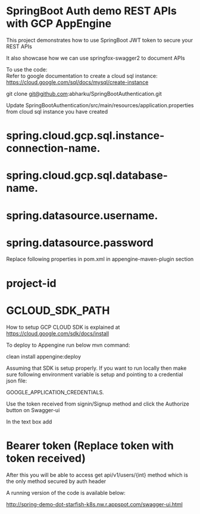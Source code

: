 # SpringBoot Auth demo REST APIs with GCP AppEngine

This project demonstrates how to use SpringBoot JWT token to secure your REST APIs

It also showcase how we can use springfox-swagger2 to document APIs

To use the code:  
Refer to google documentation to create a cloud sql instance: https://cloud.google.com/sql/docs/mysql/create-instance

git clone git@github.com:abharku/SpringBootAuthentication.git


Update SpringBootAuthentication/src/main/resources/application.properties from cloud sql instance you have created

# spring.cloud.gcp.sql.instance-connection-name. 

# spring.cloud.gcp.sql.database-name. 

# spring.datasource.username. 

# spring.datasource.password  



Replace following properties in pom.xml in appengine-maven-plugin section

#  project-id 

 # GCLOUD_SDK_PATH 
 

 How to setup GCP CLOUD SDK is explained at https://cloud.google.com/sdk/docs/install

 To deploy to Appengine run below mvn command:

 clean install appengine:deploy

 Assuming that SDK is setup properly. If you want to run locally then make sure following environment variable is setup and pointing to a credential json file:

 GOOGLE_APPLICATION_CREDENTIALS. 

Use the token received from signin/Signup method and click the Authorize button on Swagger-ui

In the text box add 

# Bearer token (Replace token with token received)

After this you will be able to access get api/v1/users/{int} method which is the only method secured by auth header

A running version of the code is available below:

http://spring-demo-dot-starfish-k8s.nw.r.appspot.com/swagger-ui.html

